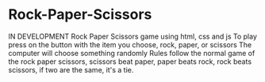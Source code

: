 # Rock-Paper-Scissors 
IN DEVELOPMENT
Rock Paper Scissors game using html, css and js
To play press on the button with the item you choose, rock, paper, or scissors
The computer will choose something randomly
Rules follow the normal game of the rock paper scissors, scissors beat paper, paper beats rock, rock beats scissors, if two are the same, it's a tie.


